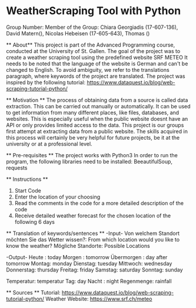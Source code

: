 # WeatherScraping Tool with Python

Group Number: 
Member of the Group: Chiara Georgiadis (17-607-136), David Matern(), Nicolas Hebeisen (17-605-643), Thomas ()

** About**
This project is part of the Advanced Programming course, conducted at the University of St. Gallen.
The goal of the project was to create a weather scraping tool using the predefined website SRF METEO
It needs to be noted that the language of the website is German and can't be changed to English.
To avoid ambiguity, we refer to the translations paragraph, where keywords of the project are translated.
The project was inspired by the following tutorial: https://www.dataquest.io/blog/web-scraping-tutorial-python/ 

** Motivation **
The process of obtaining data from a source is called data extraction. 
This can be carried out manually or automatically. 
It can be used to get information from many different places, like files, databases, and websites. 
This is especially useful when the public website doesnt have an API or only provides limited access to the data. 
This project is our groups first attempt at extracting data from a public website. 
The skills acquired in this process will certainly be very helpful for future projects, be it at the university or at a professional level.

** Pre-requisites **
The project works with Python3
In order to run the program, the following libraries need to be installed:
BeeautifulSoup, requests

** Instructions **
1. Start Code
2. Enter the location of your choosing
3. Read the comments in the code for a more detailed description of the code
4. Receive detailed weather forecast for the chosen location of the following 6 days

** Translation of keywords/sentences **
-Input-
Von welchem Standort möchten Sie das Wetter wissen?: From which location would you like to know the weather?
Mögliche Standorte: Possible Locations

-Output-
Heute : today
Morgen : tomorrow
Übermorgen : day after tomorrow
Montag: monday
Dienstag: tuesday
Mittwoch: wednesday
Donnerstag: thursday
Freitag: friday
Samstag: saturday
Sonntag: sunday

Temperatur: temperatur
Tag: day
Nacht : night
Regenmenge: rainfall

** Sources **
Tutorial: https://www.dataquest.io/blog/web-scraping-tutorial-python/
Weather Website: https://www.srf.ch/meteo
